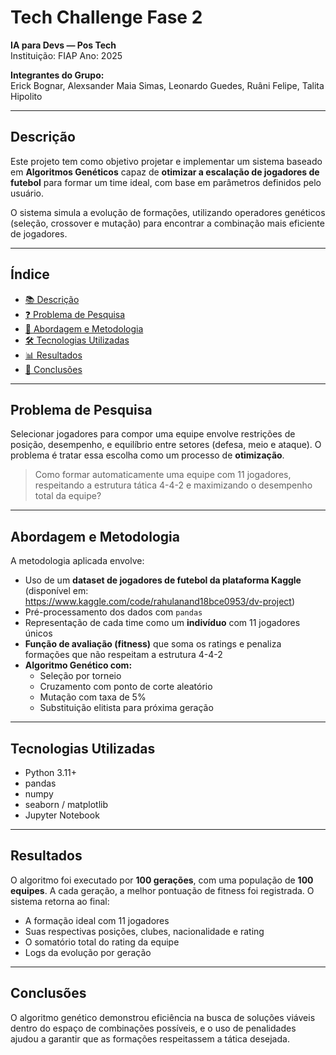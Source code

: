 # Tech Challenge Fase 2

**IA para Devs — Pos Tech**  
Instituição: FIAP
Ano: 2025

**Integrantes do Grupo:**  
Erick Bognar, Alexsander Maia Simas, Leonardo Guedes, Ruâni Felipe, Talita Hipolito

---

## Descrição

Este projeto tem como objetivo projetar e implementar um sistema baseado em **Algoritmos Genéticos** capaz de **otimizar a escalação de jogadores de futebol** para formar um time ideal, com base em parâmetros definidos pelo usuário.

O sistema simula a evolução de formações, utilizando operadores genéticos (seleção, crossover e mutação) para encontrar a combinação mais eficiente de jogadores.

---

## Índice

- [📚 Descrição](#-descrição)
- [❓ Problema de Pesquisa](#-problema-de-pesquisa)
- [🧠 Abordagem e Metodologia](#-abordagem-e-metodologia)
- [🛠 Tecnologias Utilizadas](#-tecnologias-utilizadas)
- [📊 Resultados](#-resultados)
- [📌 Conclusões](#-conclusões)

---

## Problema de Pesquisa

Selecionar jogadores para compor uma equipe envolve restrições de posição, desempenho, e equilíbrio entre setores (defesa, meio e ataque). O problema é tratar essa escolha como um processo de **otimização**.

> Como formar automaticamente uma equipe com 11 jogadores, respeitando a estrutura tática 4-4-2 e maximizando o desempenho total da equipe?

---

## Abordagem e Metodologia

A metodologia aplicada envolve:

- Uso de um **dataset de jogadores de futebol da plataforma Kaggle** (disponível em: https://www.kaggle.com/code/rahulanand18bce0953/dv-project)
- Pré-processamento dos dados com `pandas`
- Representação de cada time como um **indivíduo** com 11 jogadores únicos
- **Função de avaliação (fitness)** que soma os ratings e penaliza formações que não respeitam a estrutura 4-4-2
- **Algoritmo Genético com:**
  - Seleção por torneio
  - Cruzamento com ponto de corte aleatório
  - Mutação com taxa de 5%
  - Substituição elitista para próxima geração

---

## Tecnologias Utilizadas

- Python 3.11+
- pandas
- numpy
- seaborn / matplotlib
- Jupyter Notebook

---

## Resultados

O algoritmo foi executado por **100 gerações**, com uma população de **100 equipes**. A cada geração, a melhor pontuação de fitness foi registrada. O sistema retorna ao final:

- A formação ideal com 11 jogadores
- Suas respectivas posições, clubes, nacionalidade e rating
- O somatório total do rating da equipe
- Logs da evolução por geração

---

## Conclusões

O algoritmo genético demonstrou eficiência na busca de soluções viáveis dentro do espaço de combinações possíveis, e o uso de penalidades ajudou a garantir que as formações respeitassem a tática desejada.
